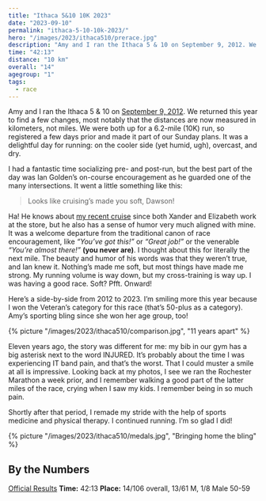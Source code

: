 ```yaml
---
title: "Ithaca 5&10 10K 2023"
date: "2023-09-10"
permalink: "ithaca-5-10-10k-2023/"
hero: "/images/2023/ithaca510/prerace.jpg"
description: "Amy and I ran the Ithaca 5 & 10 on September 9, 2012. We returned this year to find a few changes, most notably that the distances are now measured in kilometers, not miles."
time: "42:13"
distance: "10 km"
overall: "14"
agegroup: "1"
tags:
  - race
---
```


Amy and I ran the Ithaca 5 & 10 on [September 9, 2012](https://skirtrunner.com/race-report/ithaca-510-2012/). We returned this year to find a few changes, most notably that the distances are now measured in kilometers, not miles. We were both up for a 6.2-mile (10K) run, so registered a few days prior and made it part of our Sunday plans. It was a delightful day for running: on the cooler side (yet humid, ugh), overcast, and dry.

I had a fantastic time socializing pre- and post-run, but the best part of the day was Ian Golden’s on-course encouragement as he guarded one of the many intersections. It went a little something like this:

> Looks like cruising’s made you soft, Dawson!

Ha! He knows about [my recent cruise](/cruise-explora-i-by-explora-journeys/) since both Xander and Elizabeth work at the store, but he also has a sense of humor very much aligned with mine. It was a welcome departure from the traditional canon of race encouragement, like _“You’ve got this!”_ or _“Great job!”_ or the venerable _“You’re almost there!”_ **(you never are)**. I thought about this for literally the next mile. The beauty and humor of his words was that they weren’t true, and Ian knew it. Nothing’s made me soft, but most things have made me strong. My running volume is way down, but my cross-training is way up. I was having a good race. Soft? Pfft. Onward!

Here’s a side-by-side from 2012 to 2023. I’m smiling more this year because I won the Veteran’s category for this race (that’s 50-plus as a category). Amy’s sporting bling since she won her age group, too!

{% picture "/images/2023/ithaca510/comparison.jpg", "11 years apart" %}

Eleven years ago, the story was different for me: my bib in our gym has a big asterisk next to the word INJURED. It’s probably about the time I was experiencing IT band pain, and that’s the worst. That I could muster a smile at all is impressive. Looking back at my photos, I see we ran the Rochester Marathon a week prior, and I remember walking a good part of the latter miles of the race, crying when I saw my kids. I remember being in so much pain.

Shortly after that period, I remade my stride with the help of sports medicine and physical therapy. I continued running. I’m so glad I did!

{% picture "/images/2023/ithaca510/medals.jpg", "Bringing home the bling" %}

## By the Numbers

[Official Results](https://fingerlakesrunners.org/race/ithaca-5-10-2023/)
**Time:** 42:13
**Place:** 14/106 overall, 13/61 M, 1/8 Male 50-59

<div class="strava-embed-placeholder" data-embed-type="activity" data-embed-id="8820433692"></div><script src="https://strava-embeds.com/embed.js"></script>
